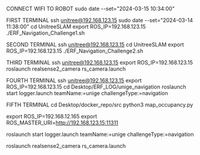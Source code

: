 
CONNECT WIFI TO ROBOT
sudo date --set="2024-03-15 10:34:00"

FIRST TERMINAL
ssh unitree@192.168.123.15
sudo date --set="2024-03-14 11:38:00"
cd UnitreeSLAM
export ROS_IP=192.168.123.15
./ERF_Navigation_Challenge1.sh


SECOND TERMINAL
ssh unitree@192.168.123.15
cd UnitreeSLAM
export ROS_IP=192.168.123.15
./ERF_Navigation_Challenge2.sh


THIRD TERMINAL
ssh unitree@192.168.123.15
export ROS_IP=192.168.123.15
roslaunch realsense2_camera rs_camera.launch

FOURTH TERMINAL
ssh unitree@192.168.123.15
export ROS_IP=192.168.123.15
cd Desktop/ERF_LOG/unige_navigation
roslaunch start logger.launch teamName:=unige challengeType:=navigation


FIFTH TERMINAL
cd Desktop/docker_repo/src
python3 map_occupancy.py










export ROS_IP=192.168.12.165
export ROS_MASTER_URI=http://192.168.123.15:11311


roslaunch start logger.launch teamName:=unige challengeType:=navigation

roslaunch realsense2_camera rs_camera.launch
